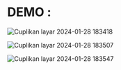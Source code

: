# DEMO :

![Cuplikan layar 2024-01-28 183418](https://github.com/rianchain/erc-transfer-projects/assets/142986591/726af63c-2ed4-4cc8-9eba-73e5ea5da046)





![Cuplikan layar 2024-01-28 183507](https://github.com/rianchain/erc-transfer-projects/assets/142986591/923ad982-8454-4385-8d0d-28024ebd7be5)


![Cuplikan layar 2024-01-28 183547](https://github.com/rianchain/erc-transfer-projects/assets/142986591/b92a0fcd-085e-4cdc-b3a7-57bb3ff54d79)
